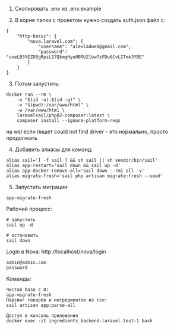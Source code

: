 1. Скопировать .env из .env.example

2. В корне папки с проектом нужно создать auth.json файл с:
```
{
    "http-basic": {
        "nova.laravel.com": {
            "username": "alexladweb@gmail.com",
            "password": "vxeLB5YEZO8gRpiL17QkmgHyu0BRUZlbw7zFDu6CvLITmk3YBE"
        }
    }
}
```

3. Потом запустить:
```
docker run --rm \
    -u "$(id -u):$(id -g)" \
    -v "$(pwd):/var/www/html" \
    -w /var/www/html \
    laravelsail/php82-composer:latest \
    composer install --ignore-platform-reqs
```
на wsl если пишет could not find driver - это нормально, просто продолжать

4. Добавить алиасы для команд:
```
alias sail='[ -f sail ] && sh sail || sh vendor/bin/sail'
alias app-restart='sail down && sail up -d'
alias app-docker-remove-all='sail down --rmi all -v'
alias migrate-fresh='sail php artisan migrate:fresh --seed'
```
5. Запустить миграции:
```
app-migrate-fresh
```

Рабочий процесс:
```
# запустить
sail up -d

# остановить
sail down
```

Login в Nova:
http://localhost/nova/login
```
admin@admin.com
password
```

Команды:
```
Чистая база с 0:
app-migrate-fresh
Парсинг товаров и ингредиентов из csv:
sail artisan app:parse-all

Доступ в консоль приложения
docker exec -it ingredients_backend-laravel.test-1 bash

```
